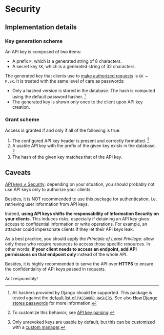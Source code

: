 # Security

## Implementation details

### Key generation scheme

An API key is composed of two items:

- A prefix `P`, which is a generated string of 8 characters.
- A secret key `SK`, which is a generated string of 32 characters.

The generated key that clients use to [make authorized requests](#making-authorized-requests) is `GK = P.SK`. It is treated with the same level of care as passwords:

- Only a hashed version is stored in the database. The hash is computed using the default password hasher. [^1]
- The generated key is shown only once to the client upon API key creation.

[^1]: All hashers provided by Django should be supported. This package is tested against the [default list of `PASSWORD_HASHERS`](https://docs.djangoproject.com/en/2.2/ref/settings/#std:setting-PASSWORD_HASHERS). See also [How Django stores passwords](https://docs.djangoproject.com/en/2.2/topics/auth/passwords/#how-django-stores-passwords) for more information.

### Grant scheme

Access is granted if and only if all of the following is true:

1. The configured API key header is present and correctly formatted. [^3]
2. A usable API key with the prefix of the given key exists in the database. [^4]
3. The hash of the given key matches that of the API key.

[^3]: To customize this behavior, see [API key parsing](guide.md#api-key-parsing).
[^4]: Only unrevoked keys are usable by default, but this can be customized with a [custom manager](guide.md#managers).

## Caveats

[API keys ≠ Security](https://nordicapis.com/why-api-keys-are-not-enough/): depending on your situation, you should probably not use API keys only to authorize your clients.

Besides, it is NOT recommended to use this package for authentication, i.e. retrieving user information from API keys.

Indeed, **using API keys shifts the responsability of Information Security on your clients**. This induces risks, especially if detaining an API key gives access to confidential information or write operations. For example, an attacker could impersonate clients if they let their API keys leak.

As a best practice, you should apply the _Principle of Least Privilege_: allow only those who require resources to access those specific resources. In other words: **if your client needs to access an endpoint, add API permissions on that endpoint only** instead of the whole API.

Besides, it is highly recommended to serve the API over **HTTPS** to ensure the confidentiality of API keys passed in requests.

Act responsibly!

